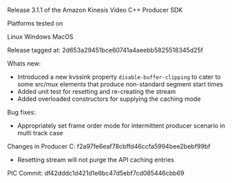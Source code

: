 Release 3.1.1 of the Amazon Kinesis Video C++ Producer SDK

Platforms tested on

Linux
Windows
MacOS

Release tagged at: 2d653a29451bce60741a4aeebb5825518345d25f

Whats new:

- Introduced a new kvssink property `disable-buffer-clipping` to cater to  some src/mux elements that produce non-standard segment start times
- Added unit test for resetting and re-creating the stream
- Added overloaded constructors for supplying the caching mode

Bug fixes:

- Appropriately set frame order mode for intermittent producer scenario in multi track case

Changes in Producer C: f2a97fe6eaf78cbffd46ccfa5994bee2bebf99bf

- Resetting stream will not purge the API caching entries

PIC Commit: df42dddc1d421d1e6bc47d5ebf7cd085446cbb69